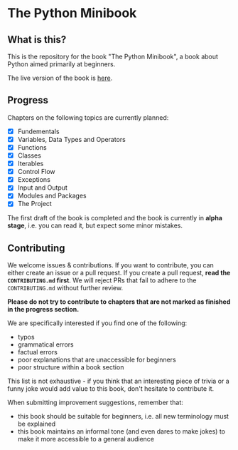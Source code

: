 # The Python Minibook

## What is this?

This is the repository for the book "The Python Minibook", a book about Python aimed primarily at beginners.

The live version of the book is [here](https://uhasker.github.io/the-python-minibook).

## Progress

Chapters on the following topics are currently planned:

- [x] Fundementals
- [x] Variables, Data Types and Operators
- [x] Functions
- [x] Classes
- [x] Iterables
- [x] Control Flow
- [x] Exceptions
- [x] Input and Output
- [x] Modules and Packages
- [x] The Project

The first draft of the book is completed and the book is currently in **alpha stage**, i.e. you can read it, but expect some minor mistakes.

## Contributing

We welcome issues & contributions.
If you want to contribute, you can either create an issue or a pull request.
If you create a pull request, **read the `CONTRIBUTING.md` first**.
We will reject PRs that fail to adhere to the `CONTRIBUTING.md` without further review.

**Please do not try to contribute to chapters that are not marked as finished in the progress section.**

We are specifically interested if you find one of the following:

- typos
- grammatical errors
- factual errors
- poor explanations that are unaccessible for beginners
- poor structure within a book section

This list is not exhaustive - if you think that an interesting piece of trivia or a funny joke would add value to this book, don't hesitate to contribute it.

When submitting improvement suggestions, remember that:

- this book should be suitable for beginners, i.e. all new terminology must be explained
- this book maintains an informal tone (and even dares to make jokes) to make it more accessible to a general audience
